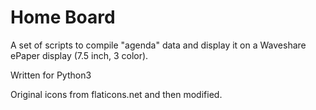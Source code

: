 # Home Board

A set of scripts to compile "agenda" data and display it on a Waveshare ePaper display (7.5 inch, 3 color).

Written for Python3

Original icons from flaticons.net and then modified.
